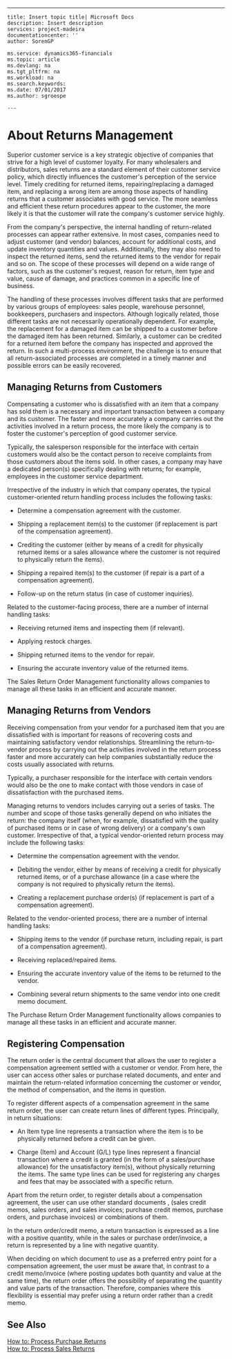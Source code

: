 ---
    title: Insert topic title| Microsoft Docs
    description: Insert description
    services: project-madeira
    documentationcenter: ''
    author: SorenGP

    ms.service: dynamics365-financials
    ms.topic: article
    ms.devlang: na
    ms.tgt_pltfrm: na
    ms.workload: na
    ms.search.keywords:
    ms.date: 07/01/2017
    ms.author: sgroespe

    ---
# About Returns Management
Superior customer service is a key strategic objective of companies that strive for a high level of customer loyalty. For many wholesalers and distributors, sales returns are a standard element of their customer service policy, which directly influences the customer's perception of the service level. Timely crediting for returned items, repairing\/replacing a damaged item, and replacing a wrong item are among those aspects of handling returns that a customer associates with good service. The more seamless and efficient these return procedures appear to the customer, the more likely it is that the customer will rate the company's customer service highly.  
  
 From the company's perspective, the internal handling of return\-related processes can appear rather extensive. In most cases, companies need to adjust customer \(and vendor\) balances, account for additional costs, and update inventory quantities and values. Additionally, they may also need to inspect the returned items, send the returned items to the vendor for repair and so on. The scope of these processes will depend on a wide range of factors, such as the customer's request, reason for return, item type and value, cause of damage, and practices common in a specific line of business.  
  
 The handling of these processes involves different tasks that are performed by various groups of employees: sales people, warehouse personnel, bookkeepers, purchasers and inspectors. Although logically related, those different tasks are not necessarily operationally dependent. For example, the replacement for a damaged item can be shipped to a customer before the damaged item has been returned. Similarly, a customer can be credited for a returned item before the company has inspected and approved the return. In such a multi\-process environment, the challenge is to ensure that all return\-associated processes are completed in a timely manner and possible errors can be easily recovered.  
  
## Managing Returns from Customers  
 Compensating a customer who is dissatisfied with an item that a company has sold them is a necessary and important transaction between a company and its customer. The faster and more accurately a company carries out the activities involved in a return process, the more likely the company is to foster the customer's perception of good customer service.  
  
 Typically, the salesperson responsible for the interface with certain customers would also be the contact person to receive complaints from those customers about the items sold. In other cases, a company may have a dedicated person\(s\) specifically dealing with returns; for example, employees in the customer service department.  
  
 Irrespective of the industry in which that company operates, the typical customer\-oriented return handling process includes the following tasks:  
  
-   Determine a compensation agreement with the customer.  
  
-   Shipping a replacement item\(s\) to the customer \(if replacement is part of the compensation agreement\).  
  
-   Crediting the customer \(either by means of a credit for physically returned items or a sales allowance where the customer is not required to physically return the items\).  
  
-   Shipping a repaired item\(s\) to the customer \(if repair is a part of a compensation agreement\).  
  
-   Follow\-up on the return status \(in case of customer inquiries\).  
  
 Related to the customer\-facing process, there are a number of internal handling tasks:  
  
-   Receiving returned items and inspecting them \(if relevant\).  
  
-   Applying restock charges.  
  
-   Shipping returned items to the vendor for repair.  
  
-   Ensuring the accurate inventory value of the returned items.  
  
 The Sales Return Order Management functionality allows companies to manage all these tasks in an efficient and accurate manner.  
  
## Managing Returns from Vendors  
 Receiving compensation from your vendor for a purchased item that you are dissatisfied with is important for reasons of recovering costs and maintaining satisfactory vendor relationships. Streamlining the return\-to\-vendor process by carrying out the activities involved in the return process faster and more accurately can help companies substantially reduce the costs usually associated with returns.  
  
 Typically, a purchaser responsible for the interface with certain vendors would also be the one to make contact with those vendors in case of dissatisfaction with the purchased items.  
  
 Managing returns to vendors includes carrying out a series of tasks. The number and scope of those tasks generally depend on who initiates the return: the company itself \(when, for example, dissatisfied with the quality of purchased items or in case of wrong delivery\) or a company's own customer. Irrespective of that, a typical vendor\-oriented return process may include the following tasks:  
  
-   Determine the compensation agreement with the vendor.  
  
-   Debiting the vendor, either by means of receiving a credit for physically returned items, or of a purchase allowance \(in a case where the company is not required to physically return the items\).  
  
-   Creating a replacement purchase order\(s\) \(if replacement is part of a compensation agreement\).  
  
 Related to the vendor\-oriented process, there are a number of internal handling tasks:  
  
-   Shipping items to the vendor \(if purchase return, including repair, is part of a compensation agreement\).  
  
-   Receiving replaced\/repaired items.  
  
-   Ensuring the accurate inventory value of the items to be returned to the vendor.  
  
-   Combining several return shipments to the same vendor into one credit memo document.  
  
 The Purchase Return Order Management functionality allows companies to manage all these tasks in an efficient and accurate manner.  
  
## Registering Compensation  
 The return order is the central document that allows the user to register a compensation agreement settled with a customer or vendor. From here, the user can access other sales or purchase related documents, and enter and maintain the return\-related information concerning the customer or vendor, the method of compensation, and the items in question.  
  
 To register different aspects of a compensation agreement in the same return order, the user can create return lines of different types. Principally, in return situations:  
  
-   An Item type line represents a transaction where the item is to be physically returned before a credit can be given.  
  
-   Charge \(Item\) and Account \(G\/L\) type lines represent a financial transaction where a credit is granted \(in the form of a sales\/purchase allowance\) for the unsatisfactory item\(s\), without physically returning the items. The same type lines can be used for registering any charges and fees that may be associated with a specific return.  
  
 Apart from the return order, to register details about a compensation agreement, the user can use other standard documents , \(sales credit memos, sales orders, and sales invoices; purchase credit memos, purchase orders, and purchase invoices\) or combinations of them.  
  
 In the return order\/credit memo, a return transaction is expressed as a line with a positive quantity, while in the sales or purchase order\/invoice, a return is represented by a line with negative quantity.  
  
 When deciding on which document to use as a preferred entry point for a compensation agreement, the user must be aware that, in contrast to a credit memo\/invoice \(where posting updates both quantity and value at the same time\), the return order offers the possibility of separating the quantity and value parts of the transaction. Therefore, companies where this flexibility is essential may prefer using a return order rather than a credit memo.  
  
## See Also  
 [How to: Process Purchase Returns](../Purchasing/how-to-process-purchase-returns.md)   
 [How to: Process Sales Returns](../Sales/how-to-process-sales-returns.md)